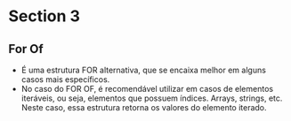 # Section 3
## For Of

- É uma estrutura FOR alternativa, que se encaixa melhor em alguns casos mais específicos.
- No caso do FOR OF, é recomendável utilizar em casos de elementos iteráveis, ou seja, elementos que possuem índices. Arrays, strings, etc. Neste caso, essa estrutura retorna os valores do elemento iterado.